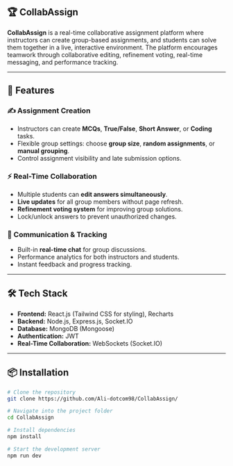 ## 🏆 CollabAssign

**CollabAssign** is a real-time collaborative assignment platform where instructors can create group-based assignments, and students can solve them together in a live, interactive environment. The platform encourages teamwork through collaborative editing, refinement voting, real-time messaging, and performance tracking.

---

## 🚀 Features

### ✍️ Assignment Creation
- Instructors can create **MCQs**, **True/False**, **Short Answer**, or **Coding** tasks.  
- Flexible group settings: choose **group size**, **random assignments**, or **manual grouping**.  
- Control assignment visibility and late submission options.  

### ⚡ Real-Time Collaboration
- Multiple students can **edit answers simultaneously**.  
- **Live updates** for all group members without page refresh.  
- **Refinement voting system** for improving group solutions.  
- Lock/unlock answers to prevent unauthorized changes.  

### 💬 Communication & Tracking
- Built-in **real-time chat** for group discussions.  
- Performance analytics for both instructors and students.  
- Instant feedback and progress tracking.

---

## 🛠️ Tech Stack
- **Frontend:** React.js (Tailwind CSS for styling), Recharts  
- **Backend:** Node.js, Express.js, Socket.IO  
- **Database:** MongoDB (Mongoose)  
- **Authentication:** JWT  
- **Real-Time Collaboration:** WebSockets (Socket.IO)  

---

## 📦 Installation

```bash
# Clone the repository
git clone https://github.com/Ali-dotcom98/CollabAssign/

# Navigate into the project folder
cd CollabAssign

# Install dependencies
npm install

# Start the development server
npm run dev
```
